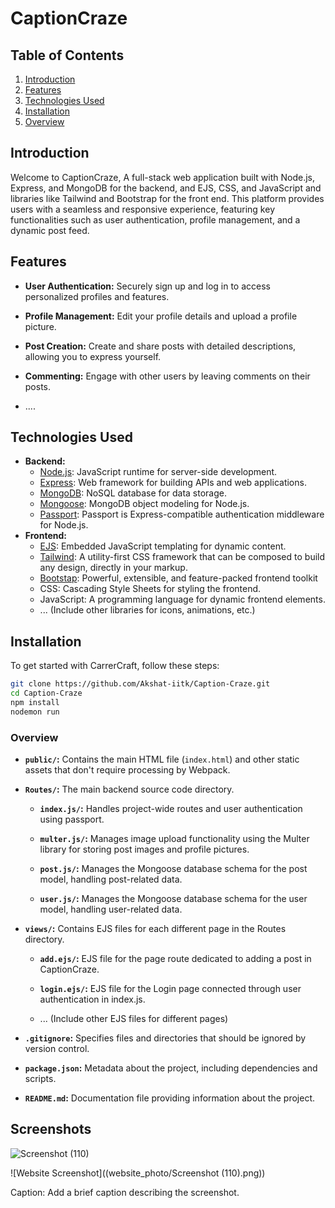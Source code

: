 # CaptionCraze

## Table of Contents

1. [Introduction](#introduction)
2. [Features](#features)
3. [Technologies Used](#technologies-used)
4. [Installation](#installation)
5. [Overview](#overview)

## Introduction

Welcome to CaptionCraze, A full-stack web application built with Node.js, Express, and MongoDB for the backend, and EJS, CSS, and JavaScript and libraries like Tailwind and Bootstrap for the front end. This platform provides users with a seamless and responsive experience, featuring key functionalities such as user authentication, profile management, and a dynamic post feed.

## Features

- **User Authentication:** Securely sign up and log in to access personalized profiles and features.

- **Profile Management:** Edit your profile details and upload a profile picture.

- **Post Creation:** Create and share posts with detailed descriptions, allowing you to express yourself.

- **Commenting:** Engage with other users by leaving comments on their posts.
- ....
## Technologies Used

- **Backend:**
  - [Node.js](https://nodejs.org/): JavaScript runtime for server-side development.
  - [Express](https://expressjs.com/): Web framework for building APIs and web applications.
  - [MongoDB](https://www.mongodb.com/): NoSQL database for data storage.
  - [Mongoose](https://mongoosejs.com/): MongoDB object modeling for Node.js.
  - [Passport](https://www.npmjs.com/package/passport): Passport is Express-compatible authentication middleware for Node.js.
- **Frontend:**
  - [EJS](https://ejs.co/): Embedded JavaScript templating for dynamic content.
  - [Tailwind](https://tailwindcss.com/): A utility-first CSS framework that can be composed to build any design, directly in your markup.
  - [Bootstap](https://getbootstrap.com/): Powerful, extensible, and feature-packed frontend toolkit
  - CSS: Cascading Style Sheets for styling the frontend.
  - JavaScript: A programming language for dynamic frontend elements.
  - ... (Include other libraries for icons, animations, etc.)
## Installation

To get started with CarrerCraft, follow these steps:

```bash
git clone https://github.com/Akshat-iitk/Caption-Craze.git
cd Caption-Craze
npm install
nodemon run
```


### Overview

- **`public/`:** Contains the main HTML file (`index.html`) and other static assets that don't require processing by Webpack.

- **`Routes/`:** The main backend source code directory.

  - **`index.js/`:** Handles project-wide routes and user authentication using passport.

  - **`multer.js/`:** Manages image upload functionality using the Multer library for storing post images and profile pictures.

  - **`post.js/`:** Manages the Mongoose database schema for the post model, handling post-related data.

  - **`user.js/`:** Manages the Mongoose database schema for the user model, handling user-related data.

- **`views/`:** Contains EJS files for each different page in the Routes directory.

  - **`add.ejs/`:** EJS file for the page route dedicated to adding a post in CaptionCraze.

  - **`login.ejs/`:** EJS file for the Login page connected through user authentication in index.js.

  - ... (Include other EJS files for different pages)

- **`.gitignore`:** Specifies files and directories that should be ignored by version control.

- **`package.json`:** Metadata about the project, including dependencies and scripts.

- **`README.md`:** Documentation file providing information about the project.

## Screenshots
![Screenshot (110)](https://github.com/Akshat-iitk/Caption-Craze/assets/96899544/f593a082-0879-4f98-91e4-3c69c656369e)

![Website Screenshot]((website_photo/Screenshot (110).png))

Caption: Add a brief caption describing the screenshot.
